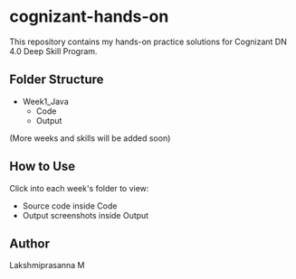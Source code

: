 # cognizant-hands-on 
This repository contains my hands-on practice solutions for Cognizant DN 4.0 Deep Skill Program.

## Folder Structure

- Week1_Java
  - Code
  - Output

(More weeks and skills will be added soon)

## How to Use

Click into each week's folder to view:
- Source code inside Code
- Output screenshots inside Output

## Author

Lakshmiprasanna M
   
 